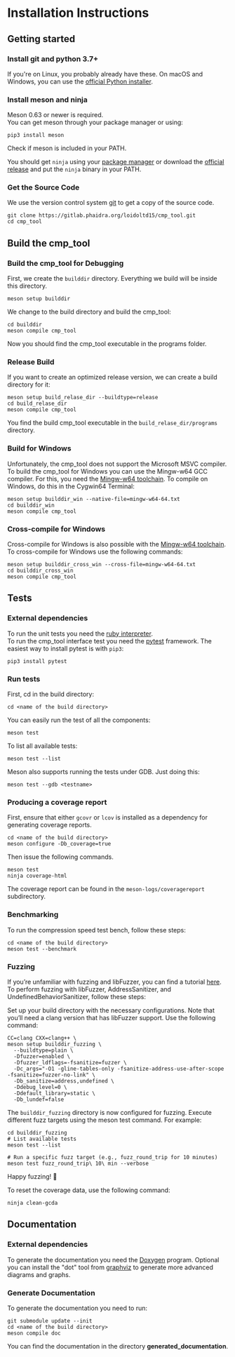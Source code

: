 # Installation Instructions
## Getting started

### Install git and python 3.7+

If you're on Linux, you probably already have these. On macOS and Windows, you can use the
[official Python installer](https://www.python.org/downloads).

### Install meson and ninja

Meson 0.63 or newer is required.  
You can get meson through your package manager or using:

```
pip3 install meson
```

Check if meson is included in your PATH.

You should get `ninja` using your [package manager](https://github.com/ninja-build/ninja/wiki/Pre-built-Ninja-packages) or download the [official
release](https://github.com/ninja-build/ninja/releases) and put the `ninja`
binary in your PATH.

### Get the Source Code

We use the version control system [git](https://git-scm.com/downloads) to get a copy of the source code.

```
git clone https://gitlab.phaidra.org/loidoltd15/cmp_tool.git  
cd cmp_tool
```
## Build the cmp\_tool
### Build the cmp\_tool for Debugging

First, we create the `builddir` directory. Everything we build will be inside this directory.

```
meson setup builddir
```

We change to the build directory and build the cmp_tool:

```
cd builddir
meson compile cmp_tool
```

Now you should find the cmp\_tool executable in the programs folder.

### Release Build

If you want to create an optimized release version, we can create a build directory for it:

```
meson setup build_relase_dir --buildtype=release
cd build_relase_dir
meson compile cmp_tool
```

You find the build cmp\_tool executable in the `build_relase_dir/programs` directory.

### Build for Windows

Unfortunately, the cmp\_tool does not support the Microsoft MSVC compiler. To build the cmp\_tool for Windows you can use the Mingw-w64 GCC compiler.
For this, you need the [Mingw-w64 toolchain](https://www.mingw-w64.org/downloads/). To compile on Windows, do this in the Cygwin64 Terminal:

```
meson setup builddir_win --native-file=mingw-w64-64.txt
cd builddir_win
meson compile cmp_tool
```

### Cross-compile for Windows
Cross-compile for Windows is also possible with the [Mingw-w64 toolchain](https://www.mingw-w64.org/downloads/). To cross-compile for Windows use the following commands: 

```
meson setup builddir_cross_win --cross-file=mingw-w64-64.txt
cd builddir_cross_win
meson compile cmp_tool
```

## Tests
### External dependencies

To run the unit tests you need the [ruby interpreter](https://www.ruby-lang.org/en/documentation/installation/).  
To run the cmp\_tool interface test you need the [pytest](https://docs.pytest.org/en/7.0.x/index.html) framework. The easiest way to install pytest is with `pip3`:

```
pip3 install pytest
```
### Run tests
First, cd in the build directory:

```
cd <name of the build directory>
```

You can easily run the test of all the components:

```
meson test
```

To list all available tests:

```
meson test --list
```

Meson also supports running the tests under GDB. Just doing this:

```
meson test --gdb <testname>
```

### Producing a coverage report

First, ensure that either `gcovr` or `lcov` is installed as a dependency for generating coverage reports.

```
cd <name of the build directory>
meson configure -Db_coverage=true
```

Then issue the following commands.

```
meson test
ninja coverage-html
```

The coverage report can be found in the `meson-logs/coveragereport` subdirectory.
### Benchmarking

To run the compression speed test bench, follow these steps:

```
cd <name of the build directory>
meson test --benchmark
```


### Fuzzing
If you’re unfamiliar with fuzzing and libFuzzer, you can find a tutorial [here](https://github.com/google/fuzzing/blob/master/tutorial/libFuzzerTutorial.md). 
To perform fuzzing with libFuzzer, AddressSanitizer, and UndefinedBehaviorSanitizer, follow these steps:

Set up your build directory with the necessary configurations. Note that you’ll need a clang version that has libFuzzer support. Use the following command:

```
CC=clang CXX=clang++ \
meson setup builddir_fuzzing \
  --buildtype=plain \
  -Dfuzzer=enabled \
  -Dfuzzer_ldflags=-fsanitize=fuzzer \
  -Dc_args="-O1 -gline-tables-only -fsanitize-address-use-after-scope -fsanitize=fuzzer-no-link" \
  -Db_sanitize=address,undefined \
  -Ddebug_level=0 \
  -Ddefault_library=static \
  -Db_lundef=false
```

The `builddir_fuzzing` directory is now configured for fuzzing. Execute different fuzz targets using the meson test command. For example:

```
cd builddir_fuzzing
# List available tests
meson test --list

# Run a specific fuzz target (e.g., fuzz_round_trip for 10 minutes)
meson test fuzz_round_trip\ 10\ min --verbose
```

Happy fuzzing! 🚀

To reset the coverage data, use the following command:

```
ninja clean-gcda
```

## Documentation 
### External dependencies
To generate the documentation you need the [Doxygen](https://www.doxygen.nl/index.html) program.
Optional you can install the "dot" tool from [graphviz](http://www.graphviz.org/) to generate more advanced diagrams and graphs.  

### Generate Documentation

To generate the documentation you need to run:

```
git submodule update --init
cd <name of the build directory>
meson compile doc
```

You can find the documentation in the directory **generated_documentation**.
